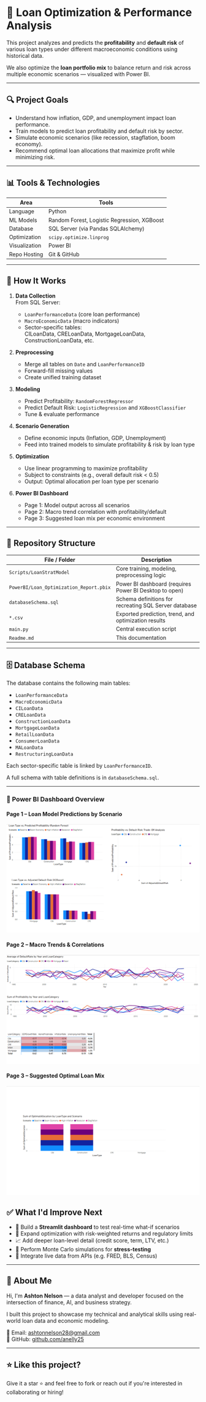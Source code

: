 # 💼 Loan Optimization & Performance Analysis

This project analyzes and predicts the **profitability** and **default risk** of various loan types under different macroeconomic conditions using historical data.

We also optimize the **loan portfolio mix** to balance return and risk across multiple economic scenarios — visualized with Power BI.

---

## 🔍 Project Goals

- Understand how inflation, GDP, and unemployment impact loan performance.
- Train models to predict loan profitability and default risk by sector.
- Simulate economic scenarios (like recession, stagflation, boom economy).
- Recommend optimal loan allocations that maximize profit while minimizing risk.

---

## 📊 Tools & Technologies

| Area           | Tools                             |
|----------------|-----------------------------------|
| Language       | Python                            |
| ML Models      | Random Forest, Logistic Regression, XGBoost |
| Database       | SQL Server (via Pandas SQLAlchemy) |
| Optimization   | `scipy.optimize.linprog`          |
| Visualization  | Power BI                          |
| Repo Hosting   | Git & GitHub                      |

---

## 🧠 How It Works

1. **Data Collection**  
   From SQL Server:
   - `LoanPerformanceData` (core loan performance)
   - `MacroEconomicData` (macro indicators)
   - Sector-specific tables:  
     CILoanData, CRELoanData, MortgageLoanData, ConstructionLoanData, etc.

2. **Preprocessing**  
   - Merge all tables on `Date` and `LoanPerformanceID`
   - Forward-fill missing values
   - Create unified training dataset

3. **Modeling**
   - Predict Profitability: `RandomForestRegressor`
   - Predict Default Risk: `LogisticRegression` and `XGBoostClassifier`
   - Tune & evaluate performance

4. **Scenario Generation**
   - Define economic inputs (Inflation, GDP, Unemployment)
   - Feed into trained models to simulate profitability & risk by loan type

5. **Optimization**
   - Use linear programming to maximize profitability
   - Subject to constraints (e.g., overall default risk < 0.5)
   - Output: Optimal allocation per loan type per scenario

6. **Power BI Dashboard**
   - Page 1: Model output across all scenarios
   - Page 2: Macro trend correlation with profitability/default
   - Page 3: Suggested loan mix per economic environment

---

## 📁 Repository Structure

| File / Folder                    | Description |
|----------------------------------|-------------|
| `Scripts/LoanStratModel`         | Core training, modeling, preprocessing logic |
| `PowerBI/Loan_Optimization_Report.pbix` | Power BI dashboard (requires Power BI Desktop to open) |
| `databaseSchema.sql`             | Schema definitions for recreating SQL Server database |
| `*.csv`                          | Exported prediction, trend, and optimization results |
| `main.py`                        | Central execution script |
| `Readme.md`                      | This documentation |

---

## 🗄️ Database Schema

The database contains the following main tables:

- `LoanPerformanceData`
- `MacroEconomicData`
- `CILoanData`
- `CRELoanData`
- `ConstructionLoanData`
- `MortgageLoanData`
- `RetailLoanData`
- `ConsumerLoanData`
- `MALoanData`
- `RestructuringLoanData`

Each sector-specific table is linked by `LoanPerformanceID`.

A full schema with table definitions is in `databaseSchema.sql`.

---

### 🔎 Power BI Dashboard Overview

#### Page 1 – Loan Model Predictions by Scenario
![Page 1 – Predictions](images/page1_model_output.png)

#### Page 2 – Macro Trends & Correlations
![Page 2 – Macro Trends](images/page2_macro_trends.png)

#### Page 3 – Suggested Optimal Loan Mix
![Page 3 – Optimal Mix](images/page3_optimal_mix.png)


## ✅ What I'd Improve Next

- 🔧 Build a **Streamlit dashboard** to test real-time what-if scenarios
- 🧮 Expand optimization with risk-weighted returns and regulatory limits
- 📈 Add deeper loan-level detail (credit score, term, LTV, etc.)
- 🧪 Perform Monte Carlo simulations for **stress-testing**
- 📡 Integrate live data from APIs (e.g. FRED, BLS, Census)

---

## 🙋 About Me

Hi, I'm **Ashton Nelson** — a data analyst and developer focused on the intersection of finance, AI, and business strategy.

I built this project to showcase my technical and analytical skills using real-world loan data and economic modeling.

📧 Email: [ashtonnelson28@gmail.com](mailto:ashtonnelson28@gmail.com)  
🔗 GitHub: [github.com/anelly25](https://github.com/anelly25)

---

## ⭐ Like this project?

Give it a star ⭐ and feel free to fork or reach out if you're interested in collaborating or hiring!
